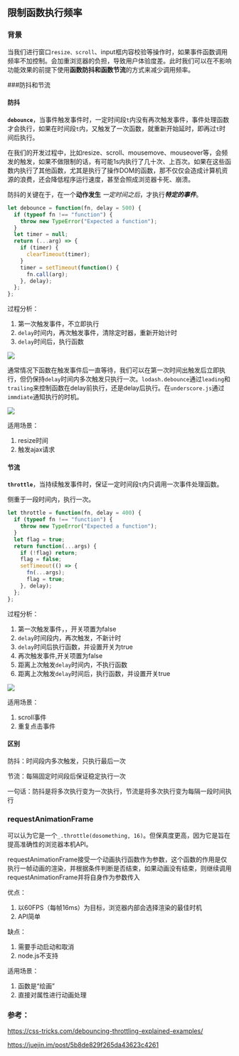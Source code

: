 ## 限制函数执行频率

### 背景

当我们进行窗口`resize、scroll`、input框内容校验等操作时，如果事件函数调用频率不加控制。会加重浏览器的负担，导致用户体验度差。此时我们可以在不影响功能效果的前提下使用**函数防抖和函数节流**的方式来减少调用频率。

###防抖和节流

#### 防抖

**`debounce`**，当事件触发事件时，一定时间段`t`内没有再次触发事件，事件处理函数才会执行，如果在时间段`t`内，又触发了一次函数，就重新开始延时，即再过`t`时间后执行。

在我们的开发过程中，比如resize、scroll、mousemove、mouseover等，会频发的触发，如果不做限制的话，有可能1s内执行了几十次、上百次。如果在这些函数内执行了其他函数，尤其是执行了操作DOM的函数，那不仅仅会造成计算机资源的浪费，还会降低程序运行速度，甚至会照成浏览器卡死、崩溃。

防抖的关键在于，在一个**动作发生** *一定时间之后*，才执行***特定的事件***。

```javascript
let debounce = function(fn, delay = 500) {
  if (typeof fn !== "function") {
    throw new TypeError("Expected a function");
  }
  let timer = null;
  return (...arg) => {
    if (timer) {
      clearTimeout(timer);
    }
    timer = setTimeout(function() {
      fn.call(arg);
    }, delay);
  };
};
```

过程分析：

1. 第一次触发事件，不立即执行
2. `delay`时间内，再次触发事件，清除定时器，重新开始计时
3. `delay`时间后，执行函数

![](http://pic.binyu.wang/img/20200312025155.png)


通常情况下函数在触发事件后一直等待，我们可以在第一次时间出触发后立即执行，但仍保持`delay`时间内多次触发只执行一次。`lodash.debounce`通过`leading`和`trailing`来控制函数在delay前执行，还是delay后执行。在`underscore.js`通过`immdiate`通知执行的时机。

![](http://pic.binyu.wang/img/20200312025145.png)



适用场景：

1. resize时间
2. 触发ajax请求

#### 节流

**`throttle`**，当持续触发事件时，保证一定时间段`t`内只调用一次事件处理函数。

侧重于一段时间内，执行一次。

```javascript
let throttle = function(fn, delay = 400) {
  if (typeof fn !== "function") {
    throw new TypeError("Expected a function");
  }
  let flag = true;
  return function(...args) {
    if (!flag) return;
    flag = false;
    setTimeout(() => {
      fn(...args);
      flag = true;
    }, delay);
  };
};
```

过程分析：

1. 第一次触发事件，，开关项置为false
2. `delay`时间段内，再次触发，不新计时
3. `delay`时间后执行函数，并设置开关为true
4. 再次触发事件,开关项置为false
5. 距离上次触发`delay`时间内，不执行函数
6. 距离上次触发`delay`时间后，执行函数，并设置开关true



![](http://pic.binyu.wang/img/20200312025132.png)


适用场景：

1. scroll事件
2. 重复点击事件

#### 区别

防抖：时间段内多次触发，只执行最后一次

节流：每隔固定时间段后保证稳定执行一次

一句话：防抖是将多次执行变为一次执行，节流是将多次执行变为每隔一段时间执行

### requestAnimationFrame

可以认为它是一个`_.throttle(dosomething, 16)`。但保真度更高，因为它是旨在提高准确性的浏览器本机API。

requestAnimationFrame接受一个动画执行函数作为参数，这个函数的作用是仅执行一帧动画的渲染，并根据条件判断是否结束，如果动画没有结束，则继续调用requestAnimationFrame并将自身作为参数传入

优点：

1. 以60FPS（每帧16ms）为目标，浏览器内部会选择渲染的最佳时机
2. API简单

缺点：

1. 需要手动启动和取消
2. node.js不支持

适用场景：

1. 函数是“绘画”
2. 直接对属性进行动画处理





### 参考：

https://css-tricks.com/debouncing-throttling-explained-examples/

https://juejin.im/post/5b8de829f265da43623c4261
